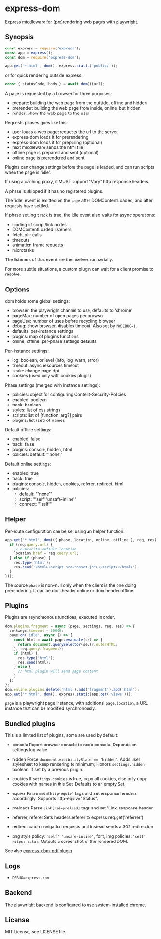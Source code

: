 # express-dom

Express middleware for (pre)rendering web pages with [playwright](https://playwright.dev/docs/api/).

## Synopsis

```js
const express = require('express');
const app = express();
const dom = require('express-dom');

app.get('*.html', dom(), express.static('public/'));
```

or for quick rendering outside express:

```js
const { statusCode, body } = await dom()(url);
```

A page is requested by a browser for three purposes:

- prepare: building the web page from the outside, offline and hidden
- prerender: building the web page from inside, online, but hidden
- render: show the web page to the user

Requests phases goes like this:

- user loads a web page: requests the url to the server.
- express-dom loads it for prerendering
- express-dom loads it for preparing (optional)
- next middleware sends the html file
- offline page is prepared and sent (optional)
- online page is prerendered and sent

Plugins can change settings before the page is loaded,
and can run scripts when the page is 'idle'.

If using a caching proxy, it MUST support "Vary" http response headers.

A phase is skipped if it has no registered plugins.

The 'idle' event is emitted on the `page` after DOMContentLoaded,
and after requests have settled.

If phase setting `track` is true,
the idle event also waits for async operations:

- loading of script/link nodes
- DOMContentLoaded listeners
- fetch, xhr calls
- timeouts
- animation frame requests
- microtasks

The listeners of that event are themselves run serially.

For more subtle situations, a custom plugin can wait for a client promise to resolve.

## Options

dom holds some global settings:

- browser: the playwright channel to use, defaults to 'chrome'
- pageMax: number of open pages per browser
- pageUse: number of uses before recycling browser
- debug: show browser, disables timeout. Also set by `PWDEBUG=1`.
- defaults: per-instance settings
- plugins: map of plugins functions
- online, offline: per-phase settings defaults

Per-instance settings:

- log: boolean, or level (info, log, warn, error)
- timeout: async resources timeout
- scale: change page dpi
- cookies (used only with cookies plugin)

Phase settings (merged with instance settings):

- policies: object for configuring Content-Security-Policies
- enabled: boolean
- track: boolean
- styles: list of css strings
- scripts: list of [function, arg?] pairs
- plugins: list (set) of names

Default offline settings:

- enabled: false
- track: false
- plugins: console, hidden, html
- policies: default: "'none'"

Default online settings:

- enabled: true
- track: true
- plugins: console, hidden, cookies, referer, redirect, html
- policies:
  - default: "'none'"
  - script: "'self' 'unsafe-inline'"
  - connect: "'self'"

## Helper

Per-route configuration can be set using an helper function:

```js
app.get('*.html', dom(({ phase, location, online, offline }, req, res) => {
  if (req.query.url) {
    // overwrite default location
    location.href = req.query.url;
  } else if (phase) {
    res.type('html');
    res.send('<html><script src="asset.js"></script></html>');
  }
}));
```

The source `phase` is non-null only when the client is the one doing prerendering.
It can be dom.header.online or dom.header.offline.

## Plugins

Plugins are asynchronous functions, executed in order.

```js
dom.plugins.fragment = async (page, settings, req, res) => {
  settings.timeout = 30000;
  page.on('idle', async () => {
    const html = await page.evaluate(sel => {
      return document.querySelector(sel)?.outerHTML;
    }, req.query.fragment);
    if (html) {
      res.type('html');
      res.send(html);
    } else {
      // html plugin will send page content
    }
  });
};
dom.online.plugins.delete('html').add('fragment').add('html');
app.get('*.html', dom(), express.static(app.get('views')));
```

`page` is a playwright page instance, with additional
`page.location`, a URL instance that can be modified
synchronously.

## Bundled plugins

This is a limited list of plugins, some are used by default:

- console
  Report browser console to node console.
  Depends on settings.log value.

- hidden
  Force `document.visibilityState == "hidden"`.
  Adds user stylesheet to keep rendering to minimum;
  Honors `settings.hidden` boolean, if set by a previous plugin.

- cookies
  If `settings.cookies` is true, copy all cookies,
  else only copy cookies with names in this Set.
  Defaults to an empty Set.

- equivs
  Parse `meta[http-equiv]` tags and set response headers accordingly.
  Supports http-equiv="Status".

- preloads
  Parse `link[rel=preload]` tags and set 'Link' response header.

- referrer, referer
  Sets headers.referer to express req.get('referrer')

- redirect
  catch navigation requests and instead sends a 302 redirection

- png
  style policy: `'self' 'unsafe-inline'`,
  font, img policies: `'self' https: data:`.
  Outputs a screenshot of the rendered DOM.

See also
[express-dom-pdf plugin](https://github.com/kapouer/express-dom-pdf)

## Logs

- `DEBUG=express-dom`

## Backend

The playwright backend is configured to use system-installed chrome.

## License

MIT License, see LICENSE file.
